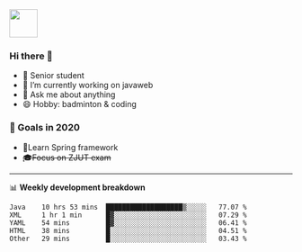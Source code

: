 <img src="https://github.com/egoist/egoist/raw/master/balloon.gif" width="50">

### Hi there 🐏

- 🌱 Senior student
- 🔭 I’m currently working on javaweb
- 💬 Ask me about anything
- 😄 Hobby: badminton & coding

### 🚀 Goals in 2020
+ 🍃Learn Spring framework
+ ~~🎓Focus on ZJUT exam~~
-------

📊 **Weekly development breakdown**
<!--START_SECTION:waka-->
```text
Java    10 hrs 53 mins  ███████████████████▒░░░░░   77.07 % 
XML     1 hr 1 min      █▓░░░░░░░░░░░░░░░░░░░░░░░   07.29 % 
YAML    54 mins         █▓░░░░░░░░░░░░░░░░░░░░░░░   06.41 % 
HTML    38 mins         █░░░░░░░░░░░░░░░░░░░░░░░░   04.51 % 
Other   29 mins         █░░░░░░░░░░░░░░░░░░░░░░░░   03.43 % 
```
<!--END_SECTION:waka-->
